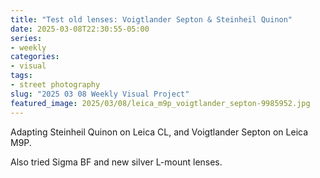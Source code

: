 ```yaml
---
title: "Test old lenses: Voigtlander Septon & Steinheil Quinon"
date: 2025-03-08T22:30:55-05:00
series:
- weekly
categories:
- visual
tags:
- street photography
slug: "2025 03 08 Weekly Visual Project"
featured_image: 2025/03/08/leica_m9p_voigtlander_septon-9985952.jpg
---
```


Adapting Steinheil Quinon on Leica CL, and Voigtlander Septon on Leica M9P.

Also tried Sigma BF and new silver L-mount lenses.

<!--more-->
<!--toc-->
